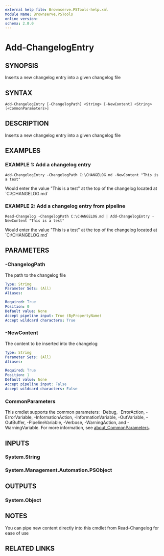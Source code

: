 ```yaml
---
external help file: Brownserve.PSTools-help.xml
Module Name: Brownserve.PSTools
online version:
schema: 2.0.0
---
```


# Add-ChangelogEntry

## SYNOPSIS
Inserts a new changelog entry into a given changelog file

## SYNTAX

```
Add-ChangelogEntry [-ChangelogPath] <String> [-NewContent] <String> [<CommonParameters>]
```

## DESCRIPTION
Inserts a new changelog entry into a given changelog file

## EXAMPLES

### EXAMPLE 1: Add a changelog entry
```
Add-ChangelogEntry -ChangelogPath C:\CHANGELOG.md -NewContent "This is a test"
```

Would enter the value "This is a test" at the top of the changelog located at \`C:\CHANGELOG.md\`

### EXAMPLE 2: Add a changelog entry from pipeline
```
Read-Changelog -ChangelogPath C:\CHANGELOG.md | Add-ChangelogEntry -NewContent "This is a test"
```

Would enter the value "This is a test" at the top of the changelog located at \`C:\CHANGELOG.md\`

## PARAMETERS

### -ChangelogPath
The path to the changelog file

```yaml
Type: String
Parameter Sets: (All)
Aliases:

Required: True
Position: 0
Default value: None
Accept pipeline input: True (ByPropertyName)
Accept wildcard characters: True
```

### -NewContent
The content to be inserted into the changelog

```yaml
Type: String
Parameter Sets: (All)
Aliases:

Required: True
Position: 1
Default value: None
Accept pipeline input: False
Accept wildcard characters: False
```

### CommonParameters
This cmdlet supports the common parameters: -Debug, -ErrorAction, -ErrorVariable, -InformationAction, -InformationVariable, -OutVariable, -OutBuffer, -PipelineVariable, -Verbose, -WarningAction, and -WarningVariable. For more information, see [about_CommonParameters](http://go.microsoft.com/fwlink/?LinkID=113216).

## INPUTS

### System.String
### System.Management.Automation.PSObject
## OUTPUTS

### System.Object
## NOTES
You can pipe new content directly into this cmdlet from Read-Changelog for ease of use

## RELATED LINKS

